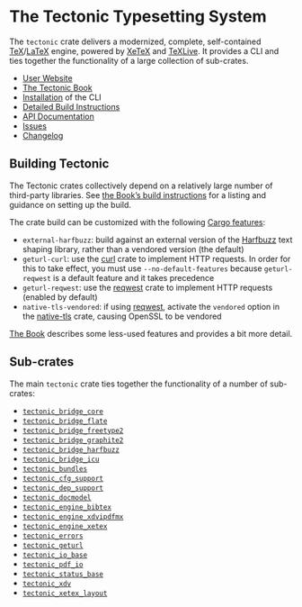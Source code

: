 # The Tectonic Typesetting System

The `tectonic` crate delivers a modernized, complete, self-contained
[TeX](https://en.wikipedia.org/wiki/TeX)/[LaTeX](https://www.latex-project.org/)
engine, powered by [XeTeX](http://xetex.sourceforge.net/) and
[TeXLive](https://www.tug.org/texlive/). It provides a CLI and ties together the
functionality of a large collection of sub-crates.

- [User Website](https://tectonic-typesetting.github.io/)
- [The Tectonic Book](https://tectonic-typesetting.github.io/book/latest/)
- [Installation](https://tectonic-typesetting.github.io/book/latest/installation/) of the CLI
- [Detailed Build Instructions][build-inst]
- [API Documentation](https://docs.rs/tectonic/)
- [Issues](https://github.com/tectonic-typesetting/tectonic/issues/)
- [Changelog](https://github.com/tectonic-typesetting/tectonic/blob/release/CHANGELOG.md)

[build-inst]: https://tectonic-typesetting.github.io/book/latest/howto/build-tectonic/


## Building Tectonic

The Tectonic crates collectively depend on a relatively large number of
third-party libraries. See [the Book’s build instructions][build-inst] for a
listing and guidance on setting up the build.

The crate build can be customized with the following [Cargo features]:

[Cargo features]: https://doc.rust-lang.org/cargo/reference/features.html

- `external-harfbuzz`: build against an external version of the [Harfbuzz] text
  shaping library, rather than a vendored version (the default)
- `geturl-curl`: use the [curl] crate to implement HTTP requests. In order for
  this to take effect, you must use `--no-default-features` because
  `geturl-reqwest` is a default feature and it takes precedence
- `geturl-reqwest`: use the [reqwest] crate to implement HTTP requests (enabled
  by default)
- `native-tls-vendored`: if using [reqwest], activate the `vendored` option in
  the [native-tls] crate, causing OpenSSL to be vendored

[Harfbuzz]: https://harfbuzz.github.io/
[curl]: https://docs.rs/curl/
[reqwest]: https://docs.rs/reqwest/
[native-tls]: https://github.com/sfackler/rust-native-tls

[The Book][build-inst] describes some less-used features and provides a bit more
detail.


## Sub-crates

The main `tectonic` crate ties together the functionality of a number of
sub-crates:

- [`tectonic_bridge_core`](https://crates.io/crates/tectonic_bridge_core)
- [`tectonic_bridge_flate`](https://crates.io/crates/tectonic_bridge_flate)
- [`tectonic_bridge_freetype2`](https://crates.io/crates/tectonic_bridge_freetype2)
- [`tectonic_bridge_graphite2`](https://crates.io/crates/tectonic_bridge_graphite2)
- [`tectonic_bridge_harfbuzz`](https://crates.io/crates/tectonic_bridge_harfbuzz)
- [`tectonic_bridge_icu`](https://crates.io/crates/tectonic_bridge_icu)
- [`tectonic_bundles`](https://crates.io/crates/tectonic_bundles)
- [`tectonic_cfg_support`](https://crates.io/crates/tectonic_cfg_support)
- [`tectonic_dep_support`](https://crates.io/crates/tectonic_dep_support)
- [`tectonic_docmodel`](https://crates.io/crates/tectonic_docmodel)
- [`tectonic_engine_bibtex`](https://crates.io/crates/tectonic_engine_bibtex)
- [`tectonic_engine_xdvipdfmx`](https://crates.io/crates/tectonic_engine_xdvipdfmx)
- [`tectonic_engine_xetex`](https://crates.io/crates/tectonic_engine_xetex)
- [`tectonic_errors`](https://crates.io/crates/tectonic_errors)
- [`tectonic_geturl`](https://crates.io/crates/tectonic_geturl)
- [`tectonic_io_base`](https://crates.io/crates/tectonic_io_base)
- [`tectonic_pdf_io`](https://crates.io/crates/tectonic_pdf_io)
- [`tectonic_status_base`](https://crates.io/crates/tectonic_status_base)
- [`tectonic_xdv`](https://crates.io/crates/tectonic_xdv)
- [`tectonic_xetex_layout`](https://crates.io/crates/tectonic_xetex_layout)
